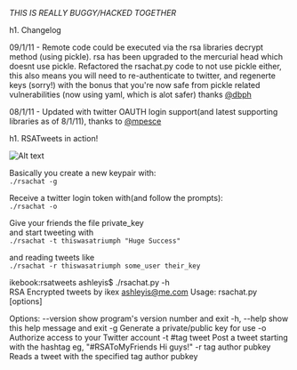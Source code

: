 *THIS IS REALLY BUGGY/HACKED TOGETHER*

h1. Changelog

09/1/11 - Remote code could be executed via the rsa libraries decrypt method (using pickle). rsa has been upgraded to the mercurial head which doesnt use pickle. 
 Refactored the rsachat.py code to not use pickle either, this also means you will need to re-authenticate to twitter, and regenerte keys (sorry!) with the bonus
 that you're now safe from pickle related vulnerabilities (now using yaml, which is alot safer) thanks [@dbph](https://twitter.com/dbph)

08/1/11 - Updated with twitter OAUTH login support(and latest supporting libraries as of 8/1/11), thanks to [@mpesce](http://twitter.com/mpesce)



h1. RSATweets in action!

![Alt text](http://img696.imageshack.us/img696/7217/screenshot20100314at954.png "In action")

Basically you create a new keypair with:  
``./rsachat -g``  
  
Receive a twitter login token with(and follow the prompts):  
``./rsachat -o``  
  
Give your friends the file private_key  
and start tweeting with  
``./rsachat -t thiswasatriumph "Huge Success" ``  
  
and reading tweets like  
``./rsachat -r thiswasatriumph some_user their_key``  
  
ikebook:rsatweets ashleyis$ ./rsachat.py -h  
RSA Encrypted tweets by ikex <ashleyis@me.com>
Usage: rsachat.py [options]

Options:
  --version             show program's version number and exit
  -h, --help            show this help message and exit
  -g                    Generate a private/public key for use
  -o                    Authorize access to your Twitter account
  -t #tag tweet         Post a tweet starting with the hashtag eg,
                        "#RSAToMyFriends Hi guys!"
  -r tag author pubkey  Reads a tweet with the specified tag author pubkey
  
